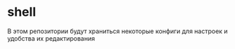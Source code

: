 # shell
В этом репозитории будут храниться некоторые конфиги для настроек и удобства их редактирования